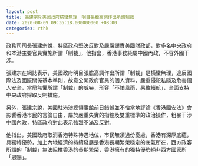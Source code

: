```yaml
---
layout: post
title: 張建宗斥美國政府橫蠻無理　明目張膽高調作出所謂制裁
date: 2020-08-09 09:36:18.000000000 +08:00
categories: rthk
---
```


政務司司長張建宗說，特區政府堅決反對及嚴厲譴責美國財政部，對多名中央政府和本港主要官員實施所謂「制裁」，他指出，香港事務純屬中國內政，不容外國干涉。

張建宗在網誌表示，美國政府明目張膽高調作出所謂「制裁」是橫蠻無理，違反國際法及國際關係基本準則，故意公開政府官員的個人資料，嚴重侵犯私隱及危害個人安全，當局無懼所謂「制裁」的威嚇，形容「不怕風雨，果敢續航」，全面支持中央政府採取反制措施。

另外，張建宗說，美國駐港澳總領事館前日錯誤並不恰當地評論《香港國安法》會影響香港市民的言論自由，屬於嚴重失實的指控及雙重標準的政治操作，粗暴干涉中國內政，特區政府對此表示強烈不滿及反對。

他指出，美國政府取消香港特殊待遇地位，市民無須過份憂慮，香港有深厚底蘊，具獨特優勢，加上內地經濟的持續發展是香港長期繁榮穩定的底氣所在，西方政客所謂的「制裁」無法阻擋香港的長期繁榮，香港擁有的獨特優勢絕非西方國家所「恩賜」。

